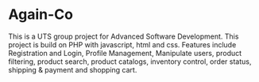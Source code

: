 # Again-Co
This is a UTS group project for Advanced Software Development. This project is build on PHP with javascript, html and css. Features include Registration and Login, Profile Management, Manipulate users, product filtering, product search, product catalogs, inventory control, order status, shipping & payment and shopping cart.

